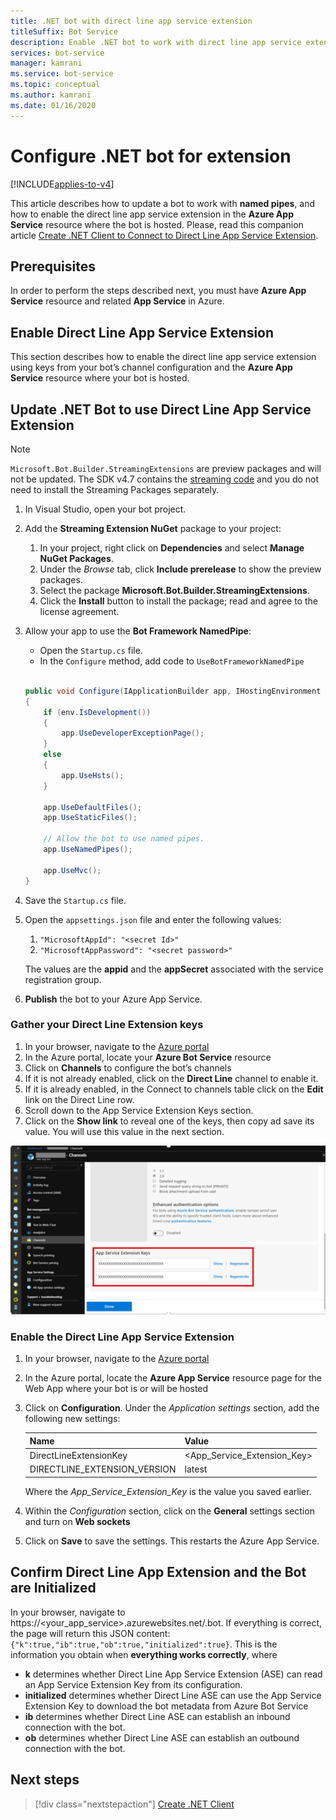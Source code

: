 ```yaml
---
title: .NET bot with direct line app service extension
titleSuffix: Bot Service
description: Enable .NET bot to work with direct line app service extension
services: bot-service
manager: kamrani
ms.service: bot-service
ms.topic: conceptual
ms.author: kamrani
ms.date: 01/16/2020
---
```


# Configure .NET bot for extension

[!INCLUDE[applies-to-v4](includes/applies-to.md)]

This article describes how to update a bot to work with **named pipes**, and how to enable the direct line app service extension in the **Azure App Service** resource where the bot is hosted. Please, read this companion article [Create .NET Client to Connect to Direct Line App Service Extension](bot-service-channel-directline-extension-net-client.md).


## Prerequisites

In order to perform the steps described next, you must have **Azure App Service** resource and related **App Service** in Azure.

## Enable Direct Line App Service Extension

This section describes how to enable the direct line app service extension using keys from your bot’s channel configuration and the **Azure App Service** resource where your bot is hosted.

## Update .NET Bot to use Direct Line App Service Extension

> [!NOTE]
> `Microsoft.Bot.Builder.StreamingExtensions` are preview packages and will not be updated. The SDK v4.7 contains the [streaming code](https://github.com/microsoft/botbuilder-dotnet/tree/master/libraries/Microsoft.Bot.Builder/Streaming) and you do not need to install the Streaming Packages separately.

1. In Visual Studio, open your bot project.
2. Add the **Streaming Extension NuGet** package to your project:
    1. In your project, right click on **Dependencies** and select **Manage NuGet Packages**.
    2. Under the *Browse* tab, click **Include prerelease** to show the preview packages.
    3. Select the package **Microsoft.Bot.Builder.StreamingExtensions**.
    4. Click the **Install** button to install the package; read and agree to the license agreement.
3. Allow your app to use the **Bot Framework NamedPipe**:
    - Open the `Startup.cs` file.
    - In the ``Configure`` method, add code to ``UseBotFrameworkNamedPipe``

    ```csharp

    public void Configure(IApplicationBuilder app, IHostingEnvironment env)
    {
        if (env.IsDevelopment())
        {
            app.UseDeveloperExceptionPage();
        }
        else
        {
            app.UseHsts();
        }

        app.UseDefaultFiles();
        app.UseStaticFiles();

        // Allow the bot to use named pipes.
        app.UseNamedPipes();

        app.UseMvc();
    }
    ```

4. Save the `Startup.cs` file.
5. Open the `appsettings.json` file and enter the following values:
    1. `"MicrosoftAppId": "<secret Id>"`
    2. `"MicrosoftAppPassword": "<secret password>"`

    The values are the **appid** and the **appSecret** associated with the service registration group.

6. **Publish** the bot to your Azure App Service.

### Gather your Direct Line Extension keys

1. In your browser, navigate to the [Azure portal](https://portal.azure.com/)
1. In the Azure portal, locate your **Azure Bot Service** resource
1. Click on **Channels** to configure the bot’s channels
1. If it is not already enabled, click on the **Direct Line** channel to enable it.
1. If it is already enabled, in the Connect to channels table click on the **Edit** link on the Direct Line row.
1. Scroll down to the App Service Extension Keys section.
1. Click on the **Show link** to reveal one of the keys, then copy ad save its value. You will use this value in the next section.

![App service extension keys](./media/channels/direct-line-extension-extension-keys.png)

### Enable the Direct Line App Service Extension

1. In your browser, navigate to the [Azure portal](https://portal.azure.com/)
1. In the Azure portal, locate the **Azure App Service** resource page for the Web App where your bot is or will be hosted
1. Click on **Configuration**. Under the *Application settings* section, add the following new settings:

    |Name|Value|
    |---|---|
    |DirectLineExtensionKey|<App_Service_Extension_Key>|
    |DIRECTLINE_EXTENSION_VERSION|latest|

    Where the *App_Service_Extension_Key* is the value you saved earlier.

1. Within the *Configuration* section, click on the **General** settings section and turn on **Web sockets**
1. Click on **Save** to save the settings. This restarts the Azure App Service.

## Confirm Direct Line App Extension and the Bot are Initialized

In your browser, navigate to https://<your_app_service>.azurewebsites.net/.bot.
If everything is correct, the page will return this JSON content: `{"k":true,"ib":true,"ob":true,"initialized":true}`. This is the information you obtain when **everything works correctly**, where

- **k** determines whether Direct Line App Service Extension (ASE) can read an App Service Extension Key from its configuration.
- **initialized** determines whether Direct Line ASE can use the App Service Extension Key to download the bot metadata from Azure Bot Service
- **ib** determines whether Direct Line ASE can establish an inbound connection with the bot.
- **ob** determines whether Direct Line ASE can establish an outbound connection with the bot.

## Next steps

> [!div class="nextstepaction"]
> [Create .NET Client](./bot-service-channel-directline-extension-net-client.md)
